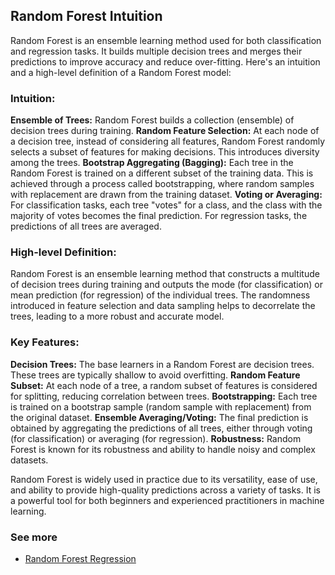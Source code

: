 ## Random Forest Intuition

Random Forest is an ensemble learning method used for both classification and regression tasks. 
It builds multiple decision trees and merges their predictions to improve accuracy and reduce over-fitting.
Here's an intuition and a high-level definition of a Random Forest model:

### Intuition:

**Ensemble of Trees:** Random Forest builds a collection (ensemble) of decision trees during training.
**Random Feature Selection:** At each node of a decision tree, instead of considering all features, Random Forest randomly selects a subset of features for making decisions. This introduces diversity among the trees.
**Bootstrap Aggregating (Bagging):** Each tree in the Random Forest is trained on a different subset of the training data. This is achieved through a process called bootstrapping, where random samples with replacement are drawn from the training dataset.
**Voting or Averaging:** For classification tasks, each tree "votes" for a class, and the class with the majority of votes becomes the final prediction. For regression tasks, the predictions of all trees are averaged.

### High-level Definition:
Random Forest is an ensemble learning method that constructs a multitude of decision trees during 
training and outputs the mode (for classification) or mean prediction (for regression) of the 
individual trees. The randomness introduced in feature selection and data sampling helps to 
decorrelate the trees, leading to a more robust and accurate model.

### Key Features:
**Decision Trees:** The base learners in a Random Forest are decision trees. These trees are typically shallow to avoid overfitting.
**Random Feature Subset:** At each node of a tree, a random subset of features is considered for splitting, reducing correlation between trees.
**Bootstrapping:** Each tree is trained on a bootstrap sample (random sample with replacement) from the original dataset.
**Ensemble Averaging/Voting:** The final prediction is obtained by aggregating the predictions of all trees, either through voting (for classification) or averaging (for regression).
**Robustness:** Random Forest is known for its robustness and ability to handle noisy and complex datasets.

Random Forest is widely used in practice due to its versatility, ease of use, and ability to provide high-quality predictions across a variety of tasks. It is a powerful tool for both beginners and experienced practitioners in machine learning.

### See more 
- [Random Forest Regression](https://scikit-learn.org/stable/modules/ensemble.html#random-forests)
